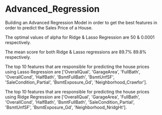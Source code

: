# Advanced_Regression
Building an Advanced Regression Model in order to get the best features in order to predict the Sales Price of a House.

The optimal values of alpha for Ridge & Lasso Regression are 50 & 0.0001 respectively.

The mean score for both Ridge & Lasso regressions are 89.7% 89.8% respectively.

The top 10 features that are responsible for predicting the house prices using Lasso Regression are ['OverallQual', 'GarageArea', 'FullBath', 'OverallCond', 'HalfBath', 'BsmtFullBath', 'BsmtUnfSF', 'SaleCondition_Partial', 'BsmtExposure_Gd', 'Neighborhood_Crawfor'].

The top 10 features that are responsible for predicting the house prices using Ridge Regression are ['OverallQual', 'GarageArea', 'FullBath', 'OverallCond', 'HalfBath', 'BsmtFullBath', 'SaleCondition_Partial', 'BsmtUnfSF', 'BsmtExposure_Gd', 'Neighborhood_NridgHt'].
